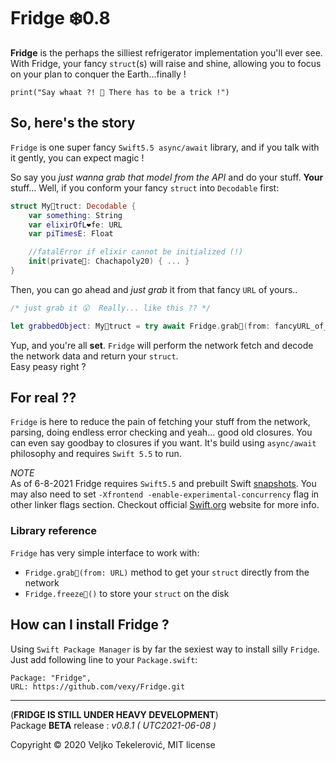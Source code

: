 
# Fridge ❄️0.8
**Fridge** is the perhaps the silliest refrigerator implementation you'll ever see.  
With Fridge, your fancy `struct`(s) will raise and shine, allowing you to focus on your plan to conquer the Earth...finally !

```
print("Say whaat ?! 🤔 There has to be a trick !")
```

## So, here's the story
`Fridge` is one super fancy `Swift5.5 async/await` library, and if you talk with it gently, you can expect magic !  

So say you *just wanna grab that model from the API* and do your stuff. **Your** stuff...   Well, if you conform your fancy `struct` into `Decodable` first:
```Swift
struct My🧞truct: Decodable {
    var something: String
    var elixirOfL❤️fe: URL
    var piTimesE: Float

    //fatalError if elixir cannot be initialized (!)
    init(private🔑: Chachapoly20) { ... }
}
```

Then, you can go ahead and *just grab* it from that fancy `URL` of yours..

```Swift
/* just grab it 😮  Really... like this ?? */

let grabbedObject: My🧞‍truct = try await Fridge.grab🔮(from: fancyURL_of_mine)
```

Yup, and you're all **set**. `Fridge` will perform the network fetch and decode the network data and return your `struct`.  
Easy peasy right ?

## For real ??
`Fridge` is here to reduce the pain of fetching your stuff from the network, parsing, doing endless error checking and yeah... good old closures. You can even say goodbay to closures if you want.
It's build using `async/await` philosophy and requires `Swift 5.5` to run.

*NOTE*  
As of 6-8-2021 Fridge requires `Swift5.5` and prebuilt Swift [snapshots](https://swift.org/download/#snapshots). You may also need to set `-Xfrontend -enable-experimental-concurrency` flag in other linker flags section. Checkout official [Swift.org](https://swift.org/) website for more info.

### Library reference
`Fridge` has very simple interface to work with:
  - `Fridge.grab🔮(from: URL)` method to get your `struct` directly from the network
  - `Fridge.freeze🧊()` to store your `struct` on the disk

## How can I install Fridge ?
Using `Swift Package Manager` is by far the sexiest way to install silly `Fridge`.  
Just add following line to your `Package.swift`:
```
Package: "Fridge",  
URL: https://github.com/vexy/Fridge.git
```
---   
(**FRIDGE IS STILL UNDER HEAVY DEVELOPMENT**)  
Package **BETA** release : *v0.8.1 ( UTC2021-06-08 )*

Copyright © 2020 Veljko Tekelerović, MIT license
